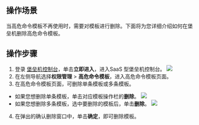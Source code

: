 ## 操作场景
当高危命令模板不再使用时，需要对模板进行删除。下面将为您详细介绍如何在堡垒机删除高危命令模板。

## 操作步骤
1. 登录 [堡垒机控制台](https://console.cloud.tencent.com/dsgc/bh)，单击**立即进入**，进入SaaS 型堡垒机控制台。
![](https://qcloudimg.tencent-cloud.cn/raw/b2f6673b0cad7c2f423a6b6e287179af.png)
2. 在左侧导航选择**权限管理** > **高危命令模板**，进入高危命令模板页面。
3. 在高危命令模板页面，可删除单条模板或多条模板。
  - 如果您想删除单条模板，单击对应模板操作栏的**删除**。
 ![](https://main.qcloudimg.com/raw/068a2343360abddd6c98be2642a6bcb5.png)
 - 如果您想删除多条模板，选中要删除的模板后，单击**删除**。
 ![](https://main.qcloudimg.com/raw/fefeb2522ecc73474f307ffb8aa6e17b.png)
4. 在弹出的确认删除窗口中，单击**确定**，即可删除模板。

